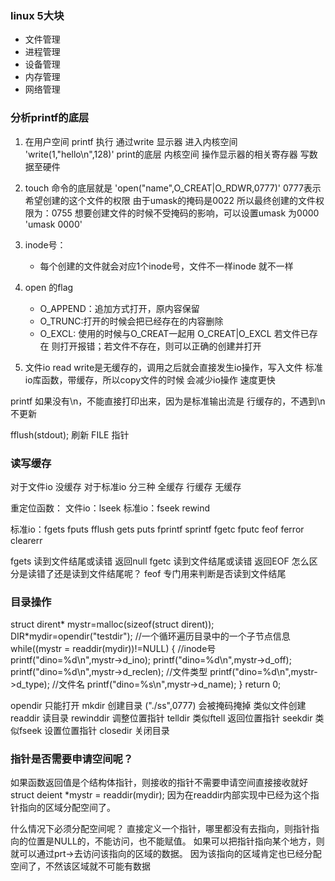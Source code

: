 ### linux 5大块
+ 文件管理
+ 进程管理
+ 设备管理
+ 内存管理
+ 网络管理

### 分析printf的底层
1. 在用户空间 printf 执行
通过write 显示器 进入内核空间
'write(1,"hello\n",128)'  print的底层
内核空间 操作显示器的相关寄存器 写数据至硬件

2. touch 命令的底层就是 
'open("name",O_CREAT|O_RDWR,0777)'
0777表示希望创建的这个文件的权限 
由于umask的掩码是0022
所以最终创建的文件权限为：0755
想要创建文件的时候不受掩码的影响，可以设置umask 为0000  'umask 0000'

3. inode号：
    + 每个创建的文件就会对应1个inode号，文件不一样inode 就不一样
4. open 的flag
    + O_APPEND：追加方式打开，原内容保留
    + O_TRUNC:打开的时候会把已经存在的内容删除
    + O_EXCL: 使用的时候与O_CREAT一起用
    O_CREAT|O_EXCL 若文件已存在 则打开报错；若文件不存在，则可以正确的创建并打开

5. 文件io read write是无缓存的，调用之后就会直接发生io操作，写入文件
标准io库函数，带缓存，所以copy文件的时候 会减少io操作  速度更快

printf 如果没有\n，不能直接打印出来，因为是标准输出流是 行缓存的，不遇到\n 不更新

fflush(stdout);  刷新 FILE 指针

### 读写缓存
对于文件io 没缓存
对于标准io 分三种
全缓存 行缓存 无缓存

重定位函数：
文件io：lseek
标准io：fseek  rewind

标准io：fgets  fputs
fflush  gets puts fprintf sprintf
fgetc  fputc
feof  ferror  clearerr

fgets 读到文件结尾或读错 返回null
fgetc 读到文件结尾或读错 返回EOF
怎么区分是读错了还是读到文件结尾呢？
feof  专门用来判断是否读到文件结尾

### 目录操作
struct dirent* mystr=malloc(sizeof(struct dirent));
DIR*mydir=opendir("testdir");
//一个循环遍历目录中的一个子节点信息
while((mystr = readdir(mydir))!=NULL)
{
    //inode号
    printf("dino=%d\n",mystr->d_ino);
    printf("dino=%d\n",mystr->d_off);
    printf("dino=%d\n",mystr->d_reclen);
    //文件类型
    printf("dino=%d\n",mystr->d_type);
    //文件名
    printf("dino=%s\n",mystr->d_name);
}
return 0;

opendir 只能打开
mkdir   创建目录 ("./ss",0777) 会被掩码掩掉  类似文件创建
readdir 读目录
rewinddir  调整位置指针
telldir   类似ftell 返回位置指针
seekdir   类似fseek 设置位置指针
closedir   关闭目录


### 指针是否需要申请空间呢？
如果函数返回值是个结构体指针，则接收的指针不需要申请空间直接接收就好
struct deient *mystr = readdir(mydir);
因为在readdir内部实现中已经为这个指针指向的区域分配空间了。

什么情况下必须分配空间呢？
直接定义一个指针，哪里都没有去指向，则指针指向的位置是NULL的，不能访问，也不能赋值。
如果可以把指针指向某个地方，则就可以通过prt->去访问该指向的区域的数据。
因为该指向的区域肯定也已经分配空间了，不然该区域就不可能有数据

